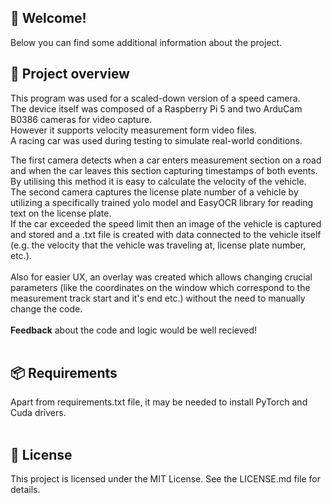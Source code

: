 ## 👋 Welcome!
Below you can find some additional information about the project.
<br>
## 🔎 **Project overview**
This program was used for a scaled-down version of a speed camera.<br>
The device itself was composed of a Raspberry Pi 5 and two ArduCam B0386 cameras for video capture.<br>
However it supports velocity measurement form video files.<br>
A racing car was used during testing to simulate real-world conditions.<br>

The first camera detects when a car enters measurement section on a road and when the car leaves this section capturing timestamps of both events. By utilising this method it is easy to calculate the velocity of the vehicle.<br>
The second camera captures the license plate number of a vehicle by utilizing a specifically trained yolo model and EasyOCR library for reading text on the license plate. <br>
If the car exceeded the speed limit then an image of the vehicle is captured and stored and a .txt file is created with data connected to the vehicle itself (e.g. the velocity that the vehicle was traveling at, license plate number, etc.). <br>
<br>
Also for easier UX, an overlay was created which allows changing crucial parameters (like the coordinates on the window which correspond to the measurement track start and it's end etc.) without the need to manually change the code.<br>
<br>
**Feedback** about the code and logic would be well recieved!<br>
<br>
## 📦 **Requirements**
Apart from requirements.txt file, it may be needed to install PyTorch and Cuda drivers.  <br>
<br>
## 📄 **License**
This project is licensed under the MIT License. See the LICENSE.md file for details.<br>
